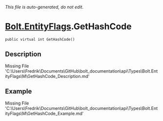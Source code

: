 *This file is auto-generated, do not edit.*

# [Bolt.EntityFlags](Types/Bolt.EntityFlags.md).GetHashCode
`public virtual int GetHashCode()`
## Description
Missing File 'C:\Users\Fredrik\Documents\GitHub\bolt_documentation\api\Types\Bolt.EntityFlags\M\GetHashCode_Description.md'
## Example
Missing File 'C:\Users\Fredrik\Documents\GitHub\bolt_documentation\api\Types\Bolt.EntityFlags\M\GetHashCode_Example.md'
